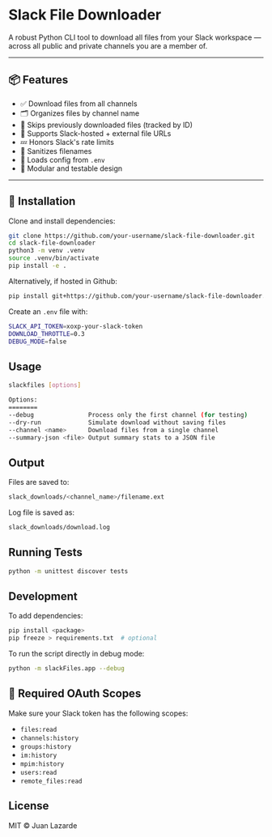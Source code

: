 # Slack File Downloader

A robust Python CLI tool to download all files from your Slack workspace — across all public and private channels you are a member of.

---

## 📦 Features

- ✅ Download files from all channels
- 🗂 Organizes files by channel name
- 🔁 Skips previously downloaded files (tracked by ID)
- 📎 Supports Slack-hosted + external file URLs
- 💤 Honors Slack's rate limits
- 🧹 Sanitizes filenames
- 🔐 Loads config from `.env`
- 🧪 Modular and testable design

---

## 🚀 Installation

Clone and install dependencies:

```bash
git clone https://github.com/your-username/slack-file-downloader.git
cd slack-file-downloader
python3 -m venv .venv
source .venv/bin/activate
pip install -e .
```

Alternatively, if hosted in Github:

```bash
pip install git+https://github.com/your-username/slack-file-downloader.git
```

Create an `.env` file with:

```bash
SLACK_API_TOKEN=xoxp-your-slack-token
DOWNLOAD_THROTTLE=0.3
DEBUG_MODE=false
```

## Usage

```bash
slackfiles [options]

Options:
========
--debug               Process only the first channel (for testing)
--dry-run             Simulate download without saving files
--channel <name>      Download files from a single channel
--summary-json <file> Output summary stats to a JSON file
```

## Output

Files are saved to:

```bash
slack_downloads/<channel_name>/filename.ext
```

Log file is saved as:

```bash
slack_downloads/download.log
```

## Running Tests

```bash
python -m unittest discover tests
```

## Development

To add dependencies:

```bash
pip install <package>
pip freeze > requirements.txt  # optional
```

To run the script directly in debug mode:

```bash
python -m slackFiles.app --debug
```

## 🔐 Required OAuth Scopes

Make sure your Slack token has the following scopes:

- `files:read`
- `channels:history`
- `groups:history`
- `im:history`
- `mpim:history`
- `users:read`
- `remote_files:read`

## License

MIT © Juan Lazarde
